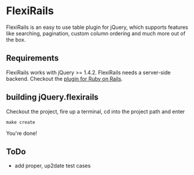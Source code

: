 # FlexiRails

FlexiRails is an easy to use table plugin for jQuery, which supports features like 
searching, pagination, custom column ordering and much more out of the box.

## Requirements

FlexiRails works with jQuery >= 1.4.2. FlexiRails needs a server-side backend. Checkout the
[plugin for Ruby on Rails](http://github.com/nicolai86/flexirails).

## building jQuery.flexirails

Checkout the project, fire up a terminal, cd into the project path and enter

    make create
      
You're done!

## ToDo

- add proper, up2date test cases